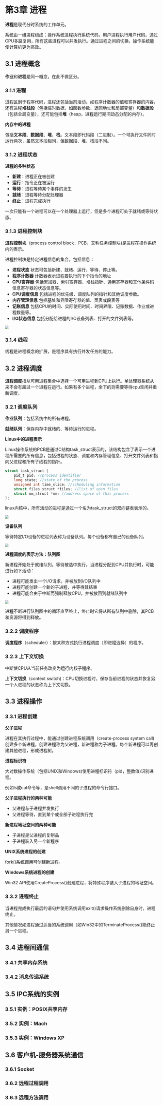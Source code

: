 # 第3章 进程

**进程**是现代分时系统的工作单元。

系统由一组进程组成：操作系统进程执行系统代码，用户进程执行用户代码。通过CPU多路复用，所有这些进程可以并发执行。通过进程之间的切换，操作系统能使计算机更为高效。

## 3.1 进程概念

**作业**和**进程**是同一概念，在此不做区分。

### 3.1.1 进程

进程区别于程序代码，进程还包括当前活动，如程序计数器的值和寄存器的内容，还有进程**堆栈段**（包括临时数据，如函数参数、返回地址和局部变量）和**数据段**（包括全局变量），还可能包括**堆**（heap，进程运行期间动态分配的内存）。

**内存中的进程**

包括**文本段**、**数据段**、**堆**、**栈**。文本段即代码段（二进制）。一个可执行文件同时运行两次，虽然文本段相同，但数据段、堆、栈段不同。

### 3.1.2 进程状态

**进程的多种状态**

- **新建**：进程正在被创建
- **运行**：指令正在被运行
- **等待**：进程等待某个事件的发生
- **就绪**：进程等待分配处理器
- **终止**：进程完成执行

一次只能有一个进程可以在一个处理器上运行，但是多个进程可处于就绪或等待状态。



### 3.1.3 进程控制块

**进程控制块**（process control block，PCB，又称任务控制块)是进程在操作系统内的表示。

进程控制块是特定进程信息的集合。包括信息：

- **进程状态** 状态可包括新建、就绪、运行、等待、停止等。
- **程序计数器** 计数器表示进程要执行的下个指令的地址
- **CPU寄存器** 包括累加器、索引寄存器、堆栈指针、通用寄存器和其他条件码信息寄存器的状态信息等。
- **CPU调度信息** 包括进程的优先级、调度队列的指针和其他调度参数。
- **内存管理信息** 包括基址和界限寄存器的值、页表或段表等
- **记账信息** 包括CPU的时间、实际使用时间、时间界限、记账数据、作业或进程数量等。
- **I/O状态信息** 包括分配给进程的I/O设备列表、打开的文件列表等。

<img src="./images/uint3/CPU在进程间的切换.png" style="zoom:70%;" />



### 3.1.4 线程

线程是进程概念的扩展，是程序具有执行并发任务的能力。



## 3.2 进程调度

**进程调度**指从可用进程集合中选择一个可用进程到CPU上执行。单处理器系统从来不会有超过一个进程在运行。如果有多个进程，余下的则需要等待cpu空闲并重新调度。

### 3.2.1 调度队列

**作业队列**：包括系统中的所有进程。

**就绪队列**：保存内存中就绪的、等待运行的进程。



**Linux中的进程表示**

Linux操作系统的PCB是通过C结构task_struct表示的，该结构包含了表示一个进程所需要的所有信息，包括进程的状态、调度和内存管理信息、打开文件列表和指向父进程和所有子线程的指针。

```c
struct task_struct {
    pid_t pid; //process identifier
    long state; //state of the process
    unsigned int time_slice; //scheduling information
    struct files_struct *files; //list of open files
    struct mm_struct *mm; //address space of this process
};
```

linux内核中，所有活动的进程是通过一个名为task_struct的双向链表表示的。

<img src="./images/uint3/Linux系统中的活动进程.png" style="zoom:70%;" />



**设备队列**

等待特定I/O设备的进程列表称为设备队列。每个设备都有自己的设备队列。

<img src="./images/uint3/就绪队列和各种设备队列.png" style="zoom:67%;" />



**进程调度的表示方法：队列图**

新进程开始处于就绪队列，等待被选中执行。当进程分配到CPU并执行时，可能进行如下活动：

- 进程可能发出一个I/O请求，并被放到I/O队列中
- 进程可能创建一个新的子进程，并等待其结束
- 进程可能会由于中断而强制释放CPU，并被放回到就绪队列中

<img src="./images/uint3/进程调度队列图.png" style="zoom:67%;" />

进程不断进行队列图中的循环直至终止，终止时它将从所有队列中删除，其PCB和资源将得到释放。



### 3.2.2 调度程序

**调度程序**（scheduler）：按某种方式执行进程调度（即进程选择）的程序。



### 3.2.3 上下文切换

中断使CPU从当前任务改变为运行内核子程序。

**上下文切换**（context switch)：CPU切换进程时，保存当前进程的状态并恢复另一个人进程的状态称为上下文切换。



## 3.3 进程操作

### 3.3.1 进程创建

**父子进程**

进程在其执行过程中，能通过创建进程系统调用（create-process system call)创建多个新进程。创建进程称为父进程，新进程称为子进程。每个新进程可以再创建其他进程，形成进程树。



**进程标识符**

大对数操作系统（包括UNIX和Windows)使用进程标识符（pid，整数值)识别进程。

例如ls或cat命令等，是shell调用不同的子进程的命令行接口。



**父子进程执行的两种可能**

- 父进程与子进程并发执行
- 父进程等待，直到某个或全部子进程执行完



**新进程地址空间的两种可能**

- 子进程是父进程的复制品
- 子进程装入另一个新程序



**UNIX系统进程的创建**

fork()系统调用可创建新进程。



**Windows系统进程的创建**

Win32 API使用CreateProcess()创建进程，将特殊程序装入子进程的地址空间。



### 3.3.2 进程终止

当进程完成执行最后的语句并使用系统调用exit()请求操作系统删除自身时，进程终止。

其他情况如进程通过适当的系统调用（如Win32中的TerminateProcess()能终止另一个进程。





## 3.4 进程间通信



### 3.4.1 共享内存系统



### 3.4.2 消息传递系统



## 3.5 IPC系统的实例



### 3.5.1 实例：POSIX共享内存



### 3.5.2 实例：Mach



### 3.5.3 实例：Windows XP



## 3.6 客户机-服务器系统通信



### 3.6.1 Socket



### 3.6.2 远程过程调用



### 3.6.3 远程方法调用

